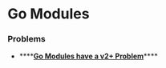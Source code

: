 # Go Modules

### Problems

* \*\*\*\*[**Go Modules have a v2+ Problem**](https://donatstudios.com/Go-v2-Modules)\*\*\*\*



